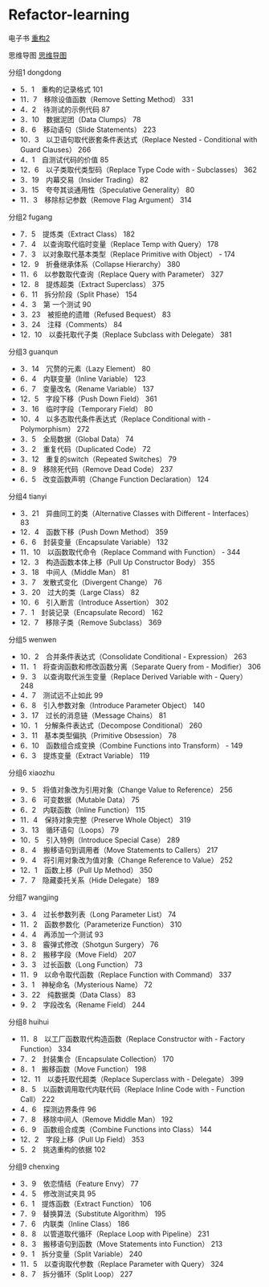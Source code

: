 # Refactor-learning

电子书 [重构2](https://github.com/anzhihe/learning/blob/master/program/book/%E9%87%8D%E6%9E%84%EF%BC%9A%E6%94%B9%E5%96%84%E6%97%A2%E6%9C%89%E4%BB%A3%E7%A0%81%E7%9A%84%E8%AE%BE%E8%AE%A1(%E7%AC%AC2%E7%89%88).pdf)

思维导图 [思维导图](https://www.mindmeister.com/2186154364?t=MJrat0VScv)

分组1 dongdong

- 5．1　重构的记录格式 101
- 11．7　移除设值函数（Remove Setting Method） 331
- 4．2　待测试的示例代码 87
- 3．10　数据泥团（Data Clumps） 78
- 8．6　移动语句（Slide Statements） 223
- 10．3　以卫语句取代嵌套条件表达式（Replace Nested - Conditional with Guard Clauses） 266
- 4．1　自测试代码的价值 85
- 12．6　以子类取代类型码（Replace Type Code with - Subclasses） 362
- 3．19　内幕交易（Insider Trading） 82
- 3．15　夸夸其谈通用性（Speculative Generality） 80
- 11．3　移除标记参数（Remove Flag Argument） 314

分组2 fugang

- 7．5　提炼类（Extract Class） 182
- 7．4　以查询取代临时变量（Replace Temp with Query） 178
- 7．3　以对象取代基本类型（Replace Primitive with Object） - 174
- 12．9　折叠继承体系（Collapse Hierarchy） 380
- 11．6　以参数取代查询（Replace Query with Parameter） 327
- 12．8　提炼超类（Extract Superclass） 375
- 6．11　拆分阶段（Split Phase） 154
- 4．3　第 一个测试 90
- 3．23　被拒绝的遗赠（Refused Bequest） 83
- 3．24　注释（Comments） 84
- 12．10　以委托取代子类（Replace Subclass with Delegate） 381

分组3 guanqun

- 3．14　冗赘的元素（Lazy Element） 80
- 6．4　内联变量（Inline Variable） 123
- 6．7　变量改名（Rename Variable） 137
- 12．5　字段下移（Push Down Field） 361
- 3．16　临时字段（Temporary Field） 80
- 10．4　以多态取代条件表达式（Replace Conditional with - Polymorphism） 272
- 3．5　全局数据（Global Data） 74
- 3．2　重复代码（Duplicated Code） 72
- 3．12　重复的switch（Repeated Switches） 79
- 8．9　移除死代码（Remove Dead Code） 237
- 6．5　改变函数声明（Change Function Declaration） 124

分组4 tianyi

- 3．21　异曲同工的类（Alternative Classes with Different - Interfaces） 83
- 12．4　函数下移（Push Down Method） 359
- 6．6　封装变量（Encapsulate Variable） 132
- 11．10　以函数取代命令（Replace Command with Function） - 344
- 12．3　构造函数本体上移（Pull Up Constructor Body） 355
- 3．18　中间人（Middle Man） 81
- 3．7　发散式变化（Divergent Change） 76
- 3．20　过大的类（Large Class） 82
- 10．6　引入断言（Introduce Assertion） 302
- 7．1　封装记录（Encapsulate Record） 162
- 12．7　移除子类（Remove Subclass） 369

分组5 wenwen

- 10．2　合并条件表达式（Consolidate Conditional - Expression） 263
- 11．1　将查询函数和修改函数分离（Separate Query from - Modifier） 306
- 9．3　以查询取代派生变量（Replace Derived Variable with - Query） 248
- 4．7　测试远不止如此 99
- 6．8　引入参数对象（Introduce Parameter Object） 140
- 3．17　过长的消息链（Message Chains） 81
- 10．1　分解条件表达式（Decompose Conditional） 260
- 3．11　基本类型偏执（Primitive Obsession） 78
- 6．10　函数组合成变换（Combine Functions into Transform） - 149
- 6．3　提炼变量（Extract Variable） 119

分组6 xiaozhu

- 9．5　将值对象改为引用对象（Change Value to Reference） 256
- 3．6　可变数据（Mutable Data） 75
- 6．2　内联函数（Inline Function） 115
- 11．4　保持对象完整（Preserve Whole Object） 319
- 3．13　循环语句（Loops） 79
- 10．5　引入特例（Introduce Special Case） 289
- 8．4　搬移语句到调用者（Move Statements to Callers） 217
- 9．4　将引用对象改为值对象（Change Reference to Value） 252
- 12．1　函数上移（Pull Up Method） 350
- 7．7　隐藏委托关系（Hide Delegate） 189

分组7 wangjing

- 3．4　过长参数列表（Long Parameter List） 74
- 11．2　函数参数化（Parameterize Function） 310
- 4．4　再添加一个测试 93
- 3．8　霰弹式修改（Shotgun Surgery） 76
- 8．2　搬移字段（Move Field） 207
- 3．3　过长函数（Long Function） 73
- 11．9　以命令取代函数（Replace Function with Command） 337
- 3．1　神秘命名（Mysterious Name） 72
- 3．22　纯数据类（Data Class） 83
- 9．2　字段改名（Rename Field） 244

分组8 huihui

- 11．8　以工厂函数取代构造函数（Replace Constructor with - Factory Function） 334
- 7．2　封装集合（Encapsulate Collection） 170
- 8．1　搬移函数（Move Function） 198
- 12．11　以委托取代超类（Replace Superclass with - Delegate） 399
- 8．5　以函数调用取代内联代码（Replace Inline Code with - Function Call） 222
- 4．6　探测边界条件 96
- 7．8　移除中间人（Remove Middle Man） 192
- 6．9　函数组合成类（Combine Functions into Class） 144
- 12．2　字段上移（Pull Up Field） 353
- 5．2　挑选重构的依据 102

分组9 chenxing

- 3．9　依恋情结（Feature Envy） 77
- 4．5　修改测试夹具 95
- 6．1　提炼函数（Extract Function） 106
- 7．9　替换算法（Substitute Algorithm） 195
- 7．6　内联类（Inline Class） 186
- 8．8　以管道取代循环（Replace Loop with Pipeline） 231
- 8．3　搬移语句到函数（Move Statements into Function） 213
- 9．1　拆分变量（Split Variable） 240
- 11．5　以查询取代参数（Replace Parameter with Query） 324
- 8．7　拆分循环（Split Loop） 227
